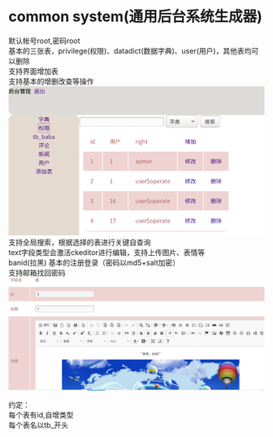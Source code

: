# common system(通用后台系统生成器)
 默认帐号root,密码root<br>
 基本的三张表，privilege(权限)、datadict(数据字典)、user(用户)，其他表均可以删除<br>
 支持界面增加表<br>
 支持基本的增删改查等操作<br>
<img src="https://github.com/Dreamlu/common-system/blob/master/comsys/1.png" alt="image" style="max-width:100%;"><br>
 支持全局搜索，根据选择的表进行关键自查询<br>
 text字段类型会激活ckeditor进行编辑，支持上传图片、表情等<br>
 banid(拉黑)
 基本的注册登录（密码以md5+salt加密）<br>
 支持邮箱找回密码<br>
<img src="https://github.com/Dreamlu/common-system/blob/master/comsys/2.png" alt="image" style="max-width:100%;"><br>

 约定：<br>
 每个表有id,自增类型<br>
 每个表名以tb_开头<br>

